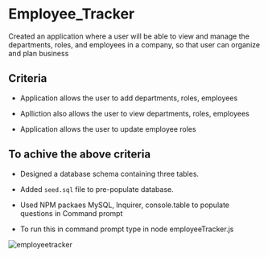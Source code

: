# Employee_Tracker
Created an application where a user will be able to view and manage the departments, roles, and employees in a company,
so that user can organize and plan business

## Criteria

  *  Application allows the user to add departments, roles, employees

  * Aplliction also allows the user to view departments, roles, employees

  * Application allows the user to update employee roles

## To achive the above criteria


* Designed a database schema containing three tables.

* Added `seed.sql` file to pre-populate  database.

* Used NPM packaes MySQL, Inquirer, console.table to populate questions in Command prompt

* To run this in command prompt type in node employeeTracker.js


  
![employeetracker](./Assets/Employee_Tracker.gif)

